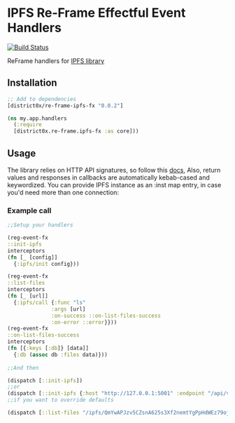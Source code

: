 # IPFS Re-Frame Effectful Event Handlers

[![Build Status](https://travis-ci.org/district0x/re-frame-ipfs-fx.svg?branch=master)](https://travis-ci.org/district0x/re-frame-ipfs-fx)

ReFrame handlers for [IPFS library](https://github.com/district0x/cljs-ipfs-native) 


## Installation
```clojure
;; Add to dependencies
[district0x/re-frame-ipfs-fx "0.0.2"]
```
```clojure
(ns my.app.handlers
  (:require 
  [district0x.re-frame.ipfs-fx :as core]))
```

## Usage
The library relies on HTTP API signatures, so follow this [docs](https://github.com/ipfs/js-ipfs-api#api), Also, return values and responses in callbacks are automatically kebab-cased and keywordized. You can provide IPFS instance as an :inst map entry, in case you'd need more than one connection:


### Example call
```clojure
;;Setup your handlers

(reg-event-fx
::init-ipfs
interceptors
(fn [_ [config]]
  {:ipfs/init config}))                                                                     

(reg-event-fx
::list-files
interceptors
(fn [_ [url]]
  {:ipfs/call {:func "ls"
              :args [url]
              :on-success ::on-list-files-success
              :on-error ::error}}))  
(reg-event-fx
::on-list-files-success
interceptors
(fn [{:keys [:db]} [data]]
  {:db (assoc db :files data)}))
    
;;And then

(dispatch [::init-ipfs])
;;or
(dispatch [::init-ipfs {:host "http://127.0.0.1:5001" :endpoint "/api/v0"}])
;;if you want to override defaults

(dispatch [::list-files "/ipfs/QmYwAPJzv5CZsnA625s3Xf2nemtYgPpHdWEz79ojWnPbdG/"])
```
